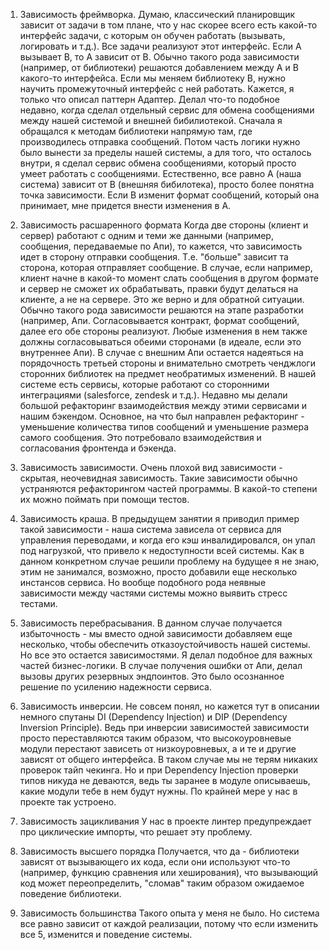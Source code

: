 
1. Зависимость фреймворка.
    Думаю, классический планировщик зависит от задачи в том плане, что у нас
    скорее всего есть какой-то интерфейс задачи, с которым он обучен работать (вызывать, логировать и т.д.).
    Все задачи реализуют этот интерфейс.
    Если А вызывает В, то А зависит от В. Обычно такого рода зависимости (например, от библиотеки) решаются добавлением между 
    А и В какого-то интерфейса. Если мы меняем библиотеку В, нужно научить промежуточный интерфейс с ней работать. Кажется,
    я только что описал паттерн Адаптер. 
    Делал что-то подобное недавно, когда сделал отдельный сервис для обмена сообщениями между нашей системой и внешней бибилиотекой.
    Сначала я обращался к методам библиотеки напрямую там, где производилесь отправка сообщений. Потом часть логики нужно было вынести
    за пределы нашей системы, а для того, что осталось внутри, я сделал сервис обмена сообщениями, который просто умеет работать с сообщениями.
    Естественно, все равно А (наша система) зависит от В (внешняя бибилотека), просто более понятна точка зависимости. Если В изменит формат сообщений,
    который она принимает, мне придется внести изменения в А.

2. Зависимость расшаренного формата
    Когда две стороны (клиент и сервер) работают с одним и теми же данными (например, сообщения, передаваемые по Апи),
    то кажется, что зависимость идет в сторону отправки сообщения. Т.е. "больше" зависит та сторона, которая отправляет сообщение.
    В случае, если например, клиент начне в какой-то момент слать сообщения в другом формате и сервер не сможет их 
    обрабатывать, правки будут делаться на клиенте, а не на сервере. Это же верно и для обратной ситуации.
    Обычно такого рода зависимости решаются на этапе разработки (например, Апи. Согласовывается контракт, формат сообщений,
    далее его обе стороны реализуют. Любые изменения в нем также должны согласовываться обеими сторонами (в идеале, если это внутреннее Апи).
    В случае с внешним Апи остается надеяться на порядочность третьей стороны и внимательно смотреть ченджлоги сторонних библиотек на предмет
    необратимых изменений.
    В нашей системе есть сервисы, которые работают со сторонними интеграциями (salesforce, zendesk и т.д.). Недавно мы делали большой
    рефакторинг взаимодействия между этими сервисами и нашим бэкендом. Основное, на что был направлен рефакторинг - уменьшение количества
    типов сообщений и уменьшение размера самого сообщения. Это потребовало взаимодействия и согласования фронтенда и бэкенда.

3. Зависимость зависимости.
    Очень плохой вид зависимости - скрытая, неочевидная зависимость.
    Такие зависимости обычно устраняются рефакторингом частей программы. В какой-то степени их можно поймать при помощи 
    тестов.

4. Зависимость краша.
    В предыдущем занятии я приводил пример такой зависимости - наша система зависела от сервиса для управления переводами, 
    и когда его кэш инвалидировался, он упал под нагрузкой, что привело к недоступности всей системы.
    Как в данном конкретном случае решили проблему на будущее я не знаю, этим не занимался, возможно, просто добавили еще несколько инстансов сервиса.
    Но вообще подобного рода неявные зависимости между частями системы можно выявить стресс тестами.

5. Зависимость перебрасывания.
    В данном случае получается избыточность - мы вместо одной зависимости добавляем еще несколько, чтобы обеспечить отказоустойчивость
    нашей системы. Но все это остается зависимостями.
    Я делал подобное для важных частей бизнес-логики. В случае получения ошибки от Апи, делал вызовы других резервных эндпоинтов.
    Это было осознанное решение по усилению надежности сервиса.

6. Зависимость инверсии.
    Не совсем понял, но кажется тут в описании немного спутаны DI (Dependency Injection) и DIP (Dependency Inversion Principle). 
    Ведь при инверсии зависимостей зависимости просто переставляются таким образом, что высокоуровневые модули перестают зависеть от низкоуровневых,
    а и те и другие зависят от общего интерфейса. В таком случае мы не терям никаких проверок тайп чекинга.
    Но и при Dependency Injection проверки типов никуда не деваются, ведь ты заранее в модуле описываешь, какие модули тебе в нем будут
    нужны. По крайней мере у нас в проекте так устроено.

7. Зависимость зацикливания
    У нас в проекте линтер предупреждает про циклические импорты, что решает эту проблему.

8. Зависимость высшего порядка
    Получается, что да - библиотеки зависят от вызывающего их кода, если они используют что-то (например, функцию сравнения или
    хеширования), что вызывающий код может переопределить, "сломав" таким образом ожидаемое поведение библиотеки.

9. Зависимость большинства
    Такого опыта у меня не было. 
    Но система все равно зависит от каждой реализации, потому что если изменить все 5, изменится и поведение системы.